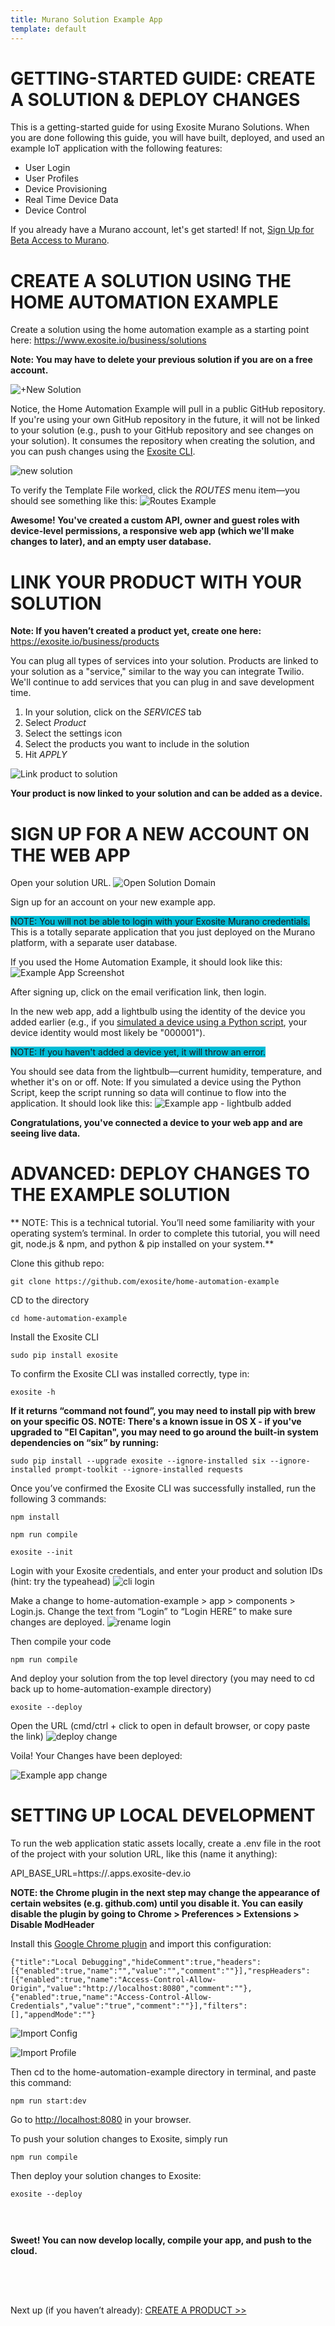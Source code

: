 ```yaml
---
title: Murano Solution Example App
template: default
---
```


# GETTING-STARTED GUIDE: CREATE A SOLUTION & DEPLOY CHANGES
This is a getting-started guide for using Exosite Murano Solutions.  When you are done following this guide, you will have built, deployed, and used an example IoT application with the following features:

* User Login
* User Profiles
* Device Provisioning
* Real Time Device Data
* Device Control

If you already have a Murano account, let's get started! If not,
<a class="btn orange" href="https://exosite.com/business/signup">Sign Up for Beta Access to Murano</a>.


# CREATE A SOLUTION USING THE HOME AUTOMATION EXAMPLE

Create a solution using the home automation example as a starting point here:
<a href="https://www.exosite.io/business/solutions" target="_blank">https://www.exosite.io/business/solutions</a>

**Note: You may have to delete your previous solution if you are on a free account.**

<!--![Select menu](assets/solution_select_menu.png)
![Select solutions](assets/solution_select_menu_option.png) -->
![+New Solution](assets/solution_add_new.png)

Notice, the Home Automation Example will pull in a public GitHub repository. If you're using your own GitHub repository in the future, it will not be linked to your solution (e.g., push to your GitHub repository and see changes on your solution). It consumes the repository when creating the solution, and you can push changes using the <a href="../../../exosite-cli/" target="_blank">Exosite CLI</a>.


![new solution](assets/new_solution.png)


To verify the Template File worked, click the *ROUTES* menu item—you should see something like this: 
![Routes Example](assets/routes_example.png)

**Awesome! You've created a custom API, owner and guest roles with device-level permissions, a responsive web app (which we'll make changes to later), and an empty user database.**


# LINK YOUR PRODUCT WITH YOUR SOLUTION

**Note: If you haven’t created a product yet, create one here:**
<a href="https://exosite.io/business/products" target="_blank">https://exosite.io/business/products</a>

You can plug all types of services into your solution. Products are linked to your solution as a "service," similar to the way you can integrate Twilio. We'll continue to add services that you can plug in and save development time.

1) In your solution, click on the *SERVICES* tab <br />
2) Select *Product* <br />
3) Select the settings icon <br />
4) Select the products you want to include in the solution <br />
5) Hit *APPLY* <br />

![Link product to solution](assets/solution_link_product.png)

**Your product is now linked to your solution and can be added as a device.**


# SIGN UP FOR A NEW ACCOUNT ON THE WEB APP

Open your solution URL.
![Open Solution Domain](assets/solution_open_domain_link.png)

Sign up for an account on your new example app. <div style="background-color: #00BCD6; display: inline-block;">NOTE: You will not be able to login with your Exosite Murano credentials.</div> This is a totally separate application that you just deployed on the Murano platform, with a separate user database.

If you used the Home Automation Example, it should look like this:
![Example App Screenshot](assets/solution_home_automation_example_app.png)

After signing up, click on the email verification link, then login.

In the new web app, add a lightbulb using the identity of the device you added earlier (e.g., if you <a href="../../products/pythonsim/" target="_blank">simulated a device using a Python script</a>, your device identity would most likely be "000001"). <div style="background-color: #00BCD6; display: inline-block;">NOTE: If you haven't added a device yet, it will throw an error.</div>

You should see data from the lightbulb—current humidity, temperature, and whether it's on or off. Note: If you simulated a device using the Python Script, keep the script running so data will continue to flow into the application. It should look like this:
![Example app - lightbulb added](assets/solution_example_app_with_lightbulb.png)


**Congratulations, you've connected a device to your web app and are seeing live data.**


# ADVANCED: DEPLOY CHANGES TO THE EXAMPLE SOLUTION 

** NOTE: This is a technical tutorial. You’ll need some familiarity with your operating system’s terminal. In order to complete this tutorial, you will need git, node.js & npm, and python & pip installed on your system.** 

Clone this github repo: 

```
git clone https://github.com/exosite/home-automation-example
```

CD to the directory

```
cd home-automation-example
```

Install the Exosite CLI

```
sudo pip install exosite
```

To confirm the Exosite CLI was installed correctly, type in: 

```
exosite -h
```
**If it returns “command not found”, you may need to install pip with brew on your specific OS. NOTE: There's a known issue in OS X - if you've upgraded to "El Capitan", you may need to go around the built-in system dependencies on “six” by running:**
```
sudo pip install --upgrade exosite --ignore-installed six --ignore-installed prompt-toolkit --ignore-installed requests
```

Once you’ve confirmed the Exosite CLI was successfully installed, run the following 3 commands: 

```
npm install
```
```
npm run compile
```
```
exosite --init
```

Login with your Exosite credentials, and enter your product and solution IDs (hint: try the typeahead)
![cli login](assets/cli_login.png)

Make a change to home-automation-example > app > components > Login.js. Change the text from “Login” to “Login HERE” to make sure changes are deployed.
![rename login](assets/rename_login.png)

Then compile your code
```
npm run compile
```

And deploy your solution from the top level directory (you may need to cd back up to home-automation-example directory)
```
exosite --deploy
```

Open the URL (cmd/ctrl + click to open in default browser, or copy paste the link)
![deploy change](assets/deploy_change.png)


Voila! Your Changes have been deployed: 

![Example app change](assets/solution_example_app_change.png)


# SETTING UP LOCAL DEVELOPMENT

To run the web application static assets locally, create a .env file in the root of the project with your solution URL, like this (name it anything):

API_BASE_URL=https://<solution-name>.apps.exosite-dev.io

**NOTE: the Chrome plugin in the next step may change the appearance of certain websites (e.g. github.com) until you disable it. You can easily disable the plugin by going to Chrome > Preferences > Extensions > Disable ModHeader**

Install this <a href="https://chrome.google.com/webstore/detail/modheader/idgpnmonknjnojddfkpgkljpfnnfcklj/related?hl=en" target="_blank">Google Chrome plugin</a> and import this configuration: 

```
{"title":"Local Debugging","hideComment":true,"headers":[{"enabled":true,"name":"","value":"","comment":""}],"respHeaders":[{"enabled":true,"name":"Access-Control-Allow-Origin","value":"http://localhost:8080","comment":""},{"enabled":true,"name":"Access-Control-Allow-Credentials","value":"true","comment":""}],"filters":[],"appendMode":""}
```
![Import Config](assets/import_config.png)

![Import Profile](assets/import_profile.png)


Then cd to the home-automation-example directory in terminal, and paste this command:
```
npm run start:dev
```

Go to <a href="http://localhost:8080" target="_blank">http://localhost:8080</a> in your browser.

To push your solution changes to Exosite, simply run 
```
npm run compile 
``` 
Then deploy your solution changes to Exosite:
```
exosite --deploy 
```
<div style="padding-bottom: 30px"></div>

**Sweet! You can now develop locally, compile your app, and push to the cloud.**

<!-- Weaver's suggestion to add a link to learn more is valid and needed, but we don't talk about these things in the docs yet-->
<!--For more information about the powerful capabilities of Routes and Services (not to mention Hosting, Users, Roles and more, please check out <a href="../../">our getting started documentation</a>. -->
<div style="padding-bottom: 50px"></div>



Next up (if you haven’t already):
<a class="btn orange" href="http://docs.exosite.com/murano/get-started/">CREATE A PRODUCT >></a>
<div style="padding-bottom: 300px"></div>
